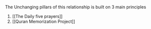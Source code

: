 The Unchanging pillars of this relationship is built on 3 main principles
1. [[The Daily five prayers]]
2. [[Quran Memorization Project]]
